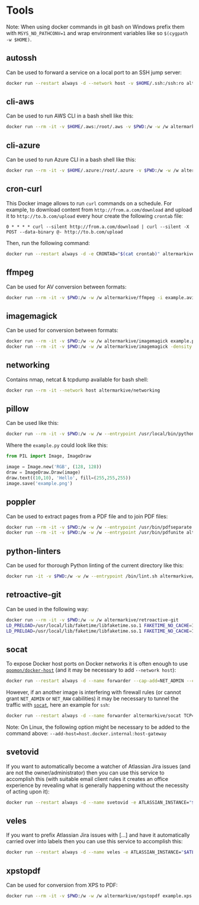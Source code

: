 # Tools

Note: When using docker commands in git bash on Windows prefix them with `MSYS_NO_PATHCONV=1` and wrap environment variables like so `$(cygpath -w $HOME)`.


## autossh

Can be used to forward a service on a local port to an SSH jump server:

```bash
docker run --restart always -d --network host -v $HOME/.ssh:/ssh:ro altermarkive/autossh -M 0 -o "PubkeyAuthentication=yes" -o "PasswordAuthentication=no" -o "StrictHostKeyChecking no" -i /ssh/id_rsa -R ${JUMP_SERVER_PORT}:127.0.0.1:${LOCAL_PORT_FORWARDED} -N ${JUMP_SERVER_USER}@${JUMP_SERVER_HOST}
```


## cli-aws

Can be used to run AWS CLI in a bash shell like this:

```bash
docker run --rm -it -v $HOME/.aws:/root/.aws -v $PWD:/w -w /w altermarkive/cli-aws
```


## cli-azure

Can be used to run Azure CLI in a bash shell like this:

```bash
docker run --rm -it -v $HOME/.azure:/root/.azure -v $PWD:/w -w /w altermarkive/cli-azure
```

## cron-curl

This Docker image allows to run `curl` commands on a schedule. For example,
to download content from `http://from.a.com/download` and upload it to
`http://to.b.com/upload` every hour create the following `crontab` file:

```
0 * * * * curl --silent http://from.a.com/download | curl --silent -X POST --data-binary @- http://to.b.com/upload
```

Then, run the following command:

```bash
docker run --restart always -d -e CRONTAB="$(cat crontab)" altermarkive/cron-curl
```


## ffmpeg

Can be used for AV conversion between formats:

```bash
docker run --rm -it -v $PWD:/w -w /w altermarkive/ffmpeg -i example.avi -c:a aac -c:v libx264 example.mp4
```


## imagemagick

Can be used for conversion between formats:

```bash
docker run --rm -it -v $PWD:/w -w /w altermarkive/imagemagick example.png example.pdf
docker run --rm -it -v $PWD:/w -w /w altermarkive/imagemagick -density 600 example.pdf example.png
```


## networking

Contains nmap, netcat & tcpdump available for bash shell:

```bash
docker run --rm -it --network host altermarkive/networking
```


## pillow

Can be used like this:

```bash
docker run --rm -it -v $PWD:/w -w /w --entrypoint /usr/local/bin/python altermarkive/pillow example.py
```

Where the `example.py` could look like this:

```python
from PIL import Image, ImageDraw

image = Image.new('RGB', (128, 128))
draw = ImageDraw.Draw(image)
draw.text((10,10), 'Hello', fill=(255,255,255))
image.save('example.png')
```


## poppler

Can be used to extract pages from a PDF file and to join PDF files:

```bash
docker run --rm -it -v $PWD:/w -w /w --entrypoint /usr/bin/pdfseparate altermarkive/poppler -f 1 -l 1 example.pdf %d.pdf
docker run --rm -it -v $PWD:/w -w /w --entrypoint /usr/bin/pdfunite altermarkive/poppler example.pdf 1.pdf result.pdf
```


## python-linters

Can be used for thorough Python linting of the current directory like this:

```bash
docker run -it -v $PWD:/w -w /w --entrypoint /bin/lint.sh altermarkive/python-linters
```


## retroactive-git

Can be used in the following way:

```bash
docker run --rm -it -v $PWD:/w -w /w altermarkive/retroactive-git
LD_PRELOAD=/usr/local/lib/faketime/libfaketime.so.1 FAKETIME_NO_CACHE=1 FAKETIME='1970-01-01 00:00:00' date
LD_PRELOAD=/usr/local/lib/faketime/libfaketime.so.1 FAKETIME_NO_CACHE=1 FAKETIME='+365d' date
```


## socat

To expose Docker host ports on Docker networks it is often enough to use [`qoomon/docker-host`](https://github.com/qoomon/docker-host) (and it may be necessary to add `--network host`):

```bash
docker run --restart always -d --name forwarder --cap-add=NET_ADMIN --cap-add=NET_RAW qoomon/docker-host
```

However, if an another image is interfering with firewall rules (or cannot grant `NET_ADMIN` or `NET_RAW` cabilities)
it may be necessary to tunnel the traffic with [`socat`](https://www.redhat.com/sysadmin/getting-started-socat),
here an example for `ssh`:

```bash
docker run --restart always -d --name forwarder altermarkive/socat TCP4-LISTEN:22,fork,reuseaddr TCP4:host.docker.internal:22
```

Note: On Linux, the following option might be necessary to be added to the command above: `--add-host=host.docker.internal:host-gateway`


## svetovid

If you want to automatically become a watcher of Atlassian Jira issues (and are not the owner/administrator) then you can use this service to accomplish this (with suitable email client rules it creates an office experience by revealing what is generally happening without the necessity of acting upon it):

```bash
docker run --restart always -d --name svetovid -e ATLASSIAN_INSTANCE="$ATLASSIAN_INSTANCE" -e ATLASSIAN_USER="$ATLASSIAN_USER" -e ATLASSIAN_TOKEN="$ATLASSIAN_TOKEN" -e ATLASSIAN_QUERY="$ATLASSIAN_QUERY" -e ATLASSIAN_WATCHER="$ATLASSIAN_WATCHER" -e SVETOVID_SLEEP="$SVETOVID_SLEEP" altermarkive/svetovid
```


## veles

If you want to prefix Atlassian Jira issues with [...] and have it automatically carried over into labels then you can use this service to accomplish this:

```bash
docker run --restart always -d --name veles -e ATLASSIAN_INSTANCE="$ATLASSIAN_INSTANCE" -e ATLASSIAN_USER="$ATLASSIAN_USER" -e ATLASSIAN_TOKEN="$ATLASSIAN_TOKEN" -e ATLASSIAN_QUERY="$ATLASSIAN_QUERY" -e VELES_SLEEP="$VELES_SLEEP" altermarkive/veles
```


## xpstopdf

Can be used for conversion from XPS to PDF:

```bash
docker run --rm -it -v $PWD:/w -w /w altermarkive/xpstopdf example.xps example.pdf
```
